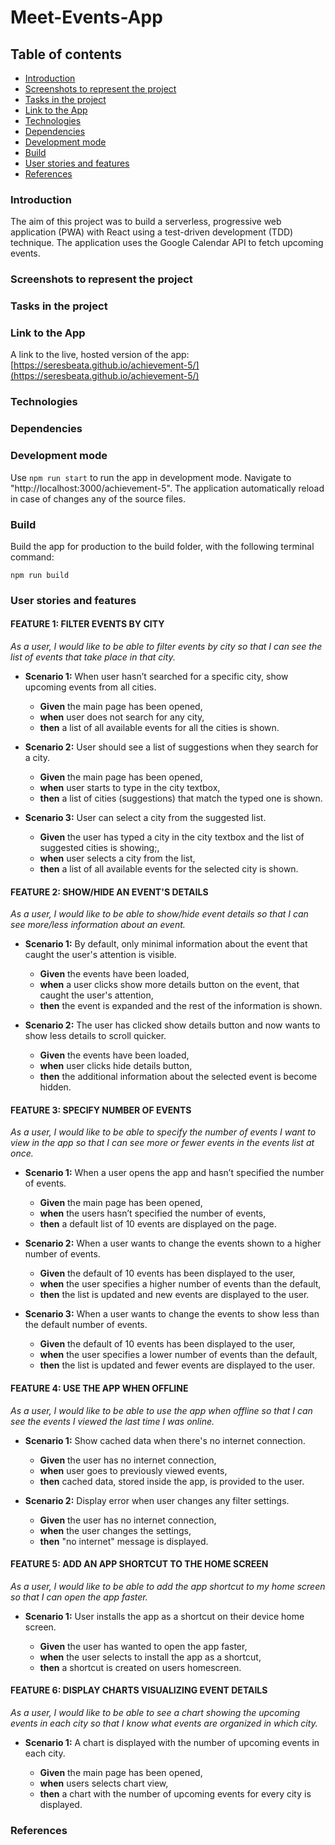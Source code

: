 # Meet-Events-App

## Table of contents

- [Introduction](#introduction)
- [Screenshots to represent the project](#screenshots-to-represent-the-project)
- [Tasks in the project](#tasks-in-the-project)
- [Link to the App](#link-to-the-app)
- [Technologies](#technologies)
- [Dependencies](#dependencies)
- [Development mode](#development-mode)
- [Build](#build)
- [User stories and features](#user-stories-and-features)
- [References](#references)

### Introduction

The aim of this project was to build a serverless, progressive web application (PWA) with React using a test-driven development (TDD) technique. The application uses the Google Calendar API to fetch upcoming events.

### Screenshots to represent the project

### Tasks in the project

### Link to the App

A link to the live, hosted version of the app: [https://seresbeata.github.io/achievement-5/](https://seresbeata.github.io/achievement-5/)

### Technologies

### Dependencies

### Development mode

Use `npm run start` to run the app in development mode. Navigate to "http://localhost:3000/achievement-5". The application automatically reload in case of changes any of the source files.

### Build

Build the app for production to the build folder, with the following terminal command:

`npm run build`

### User stories and features

#### FEATURE 1: FILTER EVENTS BY CITY

_As a user, I would like to be able to filter events by city so that I can see the list of events that take place in that city._

- **Scenario 1:** When user hasn’t searched for a specific city, show upcoming events from all cities.

  - **Given** the main page has been opened,
  - **when** user does not search for any city,
  - **then** a list of all available events for all the cities is shown.

- **Scenario 2:** User should see a list of suggestions when they search for a city.

  - **Given** the main page has been opened,
  - **when** user starts to type in the city textbox,
  - **then** a list of cities (suggestions) that match the typed one is shown.

- **Scenario 3:** User can select a city from the suggested list.

  - **Given** the user has typed a city in the city textbox and the list of suggested cities is showing;,
  - **when** user selects a city from the list,
  - **then** a list of all available events for the selected city is shown.

#### FEATURE 2: SHOW/HIDE AN EVENT'S DETAILS

_As a user, I would like to be able to show/hide event details so that I can see more/less information about an event._

- **Scenario 1:** By default, only minimal information about the event that caught the user's attention is visible.

  - **Given** the events have been loaded,
  - **when** a user clicks show more details button on the event, that caught the user's attention,
  - **then** the event is expanded and the rest of the information is shown.

- **Scenario 2:** The user has clicked show details button and now wants to show less details to scroll quicker.

  - **Given** the events have been loaded,
  - **when** user clicks hide details button,
  - **then** the additional information about the selected event is become hidden.

#### FEATURE 3: SPECIFY NUMBER OF EVENTS

_As a user, I would like to be able to specify the number of events I want to view in the app so that I can see more or fewer events in the events list at once._

- **Scenario 1:** When a user opens the app and hasn’t specified the number of events.

  - **Given** the main page has been opened,
  - **when** the users hasn’t specified the number of events,
  - **then** a default list of 10 events are displayed on the page.

- **Scenario 2:** When a user wants to change the events shown to a higher number of events.

  - **Given** the default of 10 events has been displayed to the user,
  - **when** the user specifies a higher number of events than the default,
  - **then** the list is updated and new events are displayed to the user.

- **Scenario 3:** When a user wants to change the events to show less than the default number of events.

  - **Given** the default of 10 events has been displayed to the user,
  - **when** the user specifies a lower number of events than the default,
  - **then** the list is updated and fewer events are displayed to the user.

#### FEATURE 4: USE THE APP WHEN OFFLINE

_As a user, I would like to be able to use the app when offline so that I can see the events I viewed the last time I was online._

- **Scenario 1:** Show cached data when there's no internet connection.

  - **Given** the user has no internet connection,
  - **when** user goes to previously viewed events,
  - **then** cached data, stored inside the app, is provided to the user.

- **Scenario 2:** Display error when user changes any filter settings.

  - **Given** the user has no internet connection,
  - **when** the user changes the settings,
  - **then** "no internet" message is displayed.

#### FEATURE 5: ADD AN APP SHORTCUT TO THE HOME SCREEN

_As a user, I would like to be able to add the app shortcut to my home screen so that I can open the app faster._

- **Scenario 1:** User installs the app as a shortcut on their device home screen.

  - **Given** the user has wanted to open the app faster,
  - **when** the user selects to install the app as a shortcut,
  - **then** a shortcut is created on users homescreen.

#### FEATURE 6: DISPLAY CHARTS VISUALIZING EVENT DETAILS

_As a user, I would like to be able to see a chart showing the upcoming events in each city so that I know what events are organized in which city._

- **Scenario 1:** A chart is displayed with the number of upcoming events in each city.

  - **Given** the main page has been opened,
  - **when** users selects chart view,
  - **then** a chart with the number of upcoming events for every city is displayed.

### References
